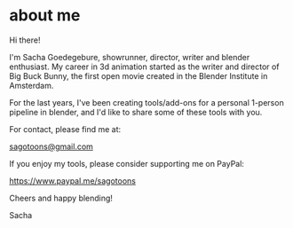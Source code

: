 # about me

Hi there!

I'm Sacha Goedegebure, showrunner, director, writer and blender enthusiast. 
My career in 3d animation started as the writer and director of Big Buck Bunny, the first open movie created in the Blender Institute in Amsterdam.

For the last years, I've been creating tools/add-ons for a personal 1-person pipeline in blender, and I'd like to share some of these tools with you.

For contact, please find me at:

sagotoons@gmail.com

If you enjoy my tools, please consider supporting me on PayPal:

https://www.paypal.me/sagotoons


Cheers and happy blending!

Sacha
